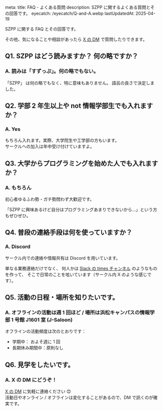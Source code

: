 <route lang="yaml">
meta:
    title: FAQ - よくある質問
    description: SZPP に関するよくある質問とその回答です。
    eyecatch: /eyecatch/Q-and-A.webp
    lastUpdatedAt: 2025-04-19
</route>

SZPP に関する FAQ とその回答です。

その他、気になることや相談があったら
[X の DM](https://x.com/szpp_3776) で質問したりできます。

<!-- [Peing に匿名で質問](https://peing.net/ja/szpp_3776) したり、 -->

## Q1. SZPP はどう読みますか？ 何の略ですか？

### A. 読みは「すずっぷ」。何の略でもない。

「SZPP」 は何の略でもなく、特に意味もありません。
語呂の良さで決定しました。

## Q2. 学部 2 年生以上や not 情報学部生でも入れますか？

### A. Yes

もちろん入れます。実際、大学院生や工学部の方もいます。\
サークルへの加入は年中受け付けていますよ。

## Q3. 大学からプログラミングを始めた人でも入れますか？

### A. もちろん

初心者ゆるふわ勢・ガチ勢問わず大歓迎です。

「SZPP に興味あるけど自分はプログラミングあまりできないから...」という方もぜひぜひ。

## Q4. 普段の連絡手段は何を使っていますか？

### A. Discord

サークル内での連絡や情報共有は Discord を用いています。

単なる業務連絡だけでなく、
何人かは [Slack の times チャンネル](https://qiita.com/w-tdon/items/e2ed168ced63dffa6035) のようなものを作って、
そこで日常のことを呟いています（サークル内 X のような感じです）。

## Q5. 活動の日程・場所を知りたいです。

### A. オフラインの活動は週 1 回ほど / 場所は浜松キャンパスの情報学部 1 号館 J1601 室 (J-Saloon)

オフラインの活動頻度は次のとおりです：

- 学期中： およそ週に 1 回
- 長期休み期間中：原則なし

## Q6. 見学をしたいです。

### A. X の DM にどうぞ！

[X の DM](https://x.com/szpp_3776) に気軽に連絡ください 😊 \
活動日やオンライン / オフラインは変化することがあるので、DM で訊くのが確実です。

<!-- ## Q7. (AtCoder のレートについて) 何色コーダーが在籍していますか？

### A. 最高レートで青の人がいます

AtCoder 上のレート最大値で色別に数えると、

- 青: 2 名
- 水: 1 名
- 緑: 5 名
- 茶: 5 名
- 灰: 7 名

です。

過去に情報オリンピック本選や SuperComputingContest 本選に出場した人もいます。\
また、2022 年の ICPC ではチーム HamsterHeaven としてアジア地区大会へ進出しました。 -->
